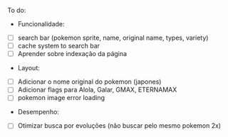 To do:

 - Funcionalidade:
  - [ ] search bar (pokemon sprite, name, original name, types, variety)
  - [ ] cache system to search bar
  - [ ] Aprender sobre indexação da página

 - Layout:
  - [ ] Adicionar o nome original do pokemon (japones)
  - [ ] Adicionar flags para Alola, Galar, GMAX, ETERNAMAX
  - [ ] pokemon image error loading

 - Desempenho:
  - [ ] Otimizar busca por evoluções (não buscar pelo mesmo pokemon 2x)